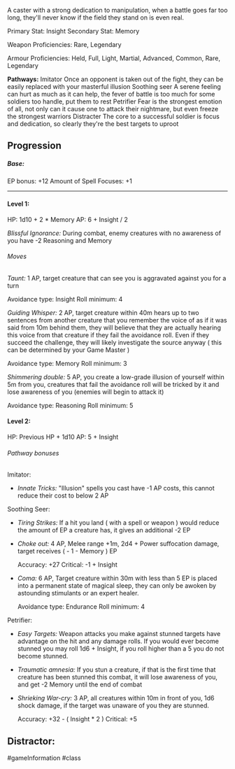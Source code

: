 A caster with a strong dedication to manipulation, when a battle goes far too long, they'll never know if the field they stand on is even real.

Primary Stat: Insight
Secondary Stat: Memory

Weapon Proficiencies: Rare, Legendary

Armour Proficiencies: Held, Full, Light, Martial, Advanced, Common, Rare, Legendary

**Pathways:**
Imitator
	Once an opponent is taken out of the fight, they can be easily replaced with your masterful illusion
Soothing seer
	A serene feeling can hurt as much as it can help, the fever of battle is too much for some soldiers too handle, put them to rest
Petrifier
	Fear is the strongest emotion of all, not only can it cause one to attack their nightmare, but even freeze the strongest warriors
Distracter
	 The core to a successful soldier is focus and dedication, so clearly they're the best targets to uproot

## Progression

##### Base:
EP bonus: +12
Amount of Spell Focuses: +1

---
#### Level 1:

HP: 1d10 + 2 * Memory
AP: 6 + Insight / 2

*Blissful Ignorance:* During combat, enemy creatures with no awareness of you have -2 Reasoning and Memory
###### Moves
*Taunt:* 1 AP, target creature that can see you is aggravated against you for a turn

Avoidance type: Insight
Roll minimum: 4

*Guiding Whisper:* 2 AP, target creature within 40m hears up to two sentences from another creature that you remember the voice of as if it was said from 10m behind them, they will believe that they are actually hearing this voice from that creature if they fail the avoidance roll. Even if they succeed the challenge, they will likely investigate the source anyway ( this can be determined by your Game Master )

Avoidance type: Memory
Roll minimum: 3

*Shimmering double:* 5 AP, you create a low-grade illusion of yourself within 5m from you, creatures that fail the avoidance roll will be tricked by it and lose awareness of you (enemies will begin to attack it)

Avoidance type: Reasoning
Roll minimum: 5

#### Level 2:

HP: Previous HP + 1d10
AP: 5 + Insight

###### Pathway bonuses

Imitator: 
- *Innate Tricks:* "Illusion" spells you cast have -1 AP costs, this cannot reduce their cost to below 2 AP

Soothing Seer:
- *Tiring Strikes:* If a hit you land ( with a spell or weapon ) would reduce the amount of EP a creature has, it gives an additional -2 EP
- *Choke out:* 4 AP, Melee range +1m, 2d4 + Power suffocation damage, target receives ( - 1 - Memory ) EP

  Accuracy: +27
  Critical: -1 + Insight

- *Coma:* 6 AP, Target creature within 30m with less than 5 EP is placed into a permanent state of magical sleep, they can only be awoken by astounding stimulants or an expert healer.

  Avoidance type: Endurance
  Roll minimum: 4

Petrifier:
- *Easy Targets:* Weapon attacks you make against stunned targets have advantage on the hit and any damage rolls. If you would ever become stunned you may roll 1d6 + Insight, if you roll higher than a 5 you do not become stunned.
- *Traumatic amnesia:* If you stun a creature, if that is the first time that creature has been stunned this combat, it will lose awareness of you, and get -2 Memory until the end of combat
- *Shrieking War-cry:* 3 AP, all creatures within 10m in front of you, 1d6 shock damage, if the target was unaware of you they are stunned.

  Accuracy: +32 - ( Insight * 2 )
  Critical: +5

Distractor:
- 

#gameInformation #class